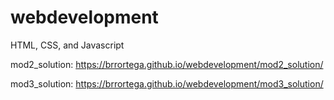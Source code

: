 # webdevelopment

HTML, CSS, and Javascript

mod2_solution: https://brrortega.github.io/webdevelopment/mod2_solution/

mod3_solution:  https://brrortega.github.io/webdevelopment/mod3_solution/
